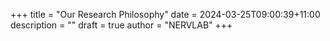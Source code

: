 +++
title = "Our Research Philosophy"
date = 2024-03-25T09:00:39+11:00
description = ""
draft = true
author = "NERVLAB"
+++
